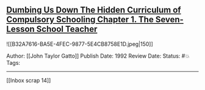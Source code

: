 ## [Dumbing Us Down The Hidden Curriculum of Compulsory Schooling Chapter 1. The Seven-Lesson School Teacher](https://www.amazon.com/gp/aw/d/B072F9VRZP/ref=tmm_kin_swatch_0?ie=UTF8&qid=1657672291&sr=8-1)

![[B32A7616-BA5E-4FEC-9877-5E4CB8758E1D.jpeg|150]]

Author: [[John Taylor Gatto]]
Publish Date: 1992
Review Date:
Status: #💥
Tags:

___

[[Inbox scrap 14]]


